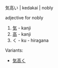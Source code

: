 気高い | kedakai | nobly

adjective for nobly

1. [気](http://localhost:4567/気) - kanji
2. [高](http://localhost:4567/高) - kanji
3. く - ku - hiragana

Variants:

* [気高く](http://localhost:4567/気高く)